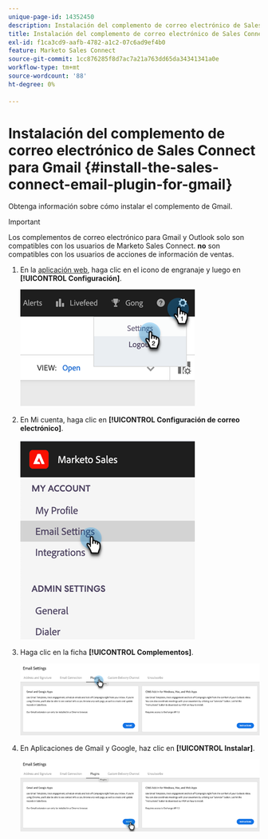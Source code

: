 ```yaml
---
unique-page-id: 14352450
description: Instalación del complemento de correo electrónico de Sales Connect para Gmail - Documentos de Marketo - Documentación del producto
title: Instalación del complemento de correo electrónico de Sales Connect para Gmail
exl-id: f1ca3cd9-aafb-4782-a1c2-07c6ad9ef4b0
feature: Marketo Sales Connect
source-git-commit: 1cc876285f8d7ac7a21a763dd65da34341341a0e
workflow-type: tm+mt
source-wordcount: '88'
ht-degree: 0%

---
```


# Instalación del complemento de correo electrónico de Sales Connect para Gmail {#install-the-sales-connect-email-plugin-for-gmail}

Obtenga información sobre cómo instalar el complemento de Gmail.

>[!IMPORTANT]
>
>Los complementos de correo electrónico para Gmail y Outlook solo son compatibles con los usuarios de Marketo Sales Connect. **no** son compatibles con los usuarios de acciones de información de ventas.

1. En la [aplicación web](https://toutapp.com/next#settings), haga clic en el icono de engranaje y luego en **[!UICONTROL Configuración]**.

   ![](assets/install-the-sales-connect-email-plugin-for-gmail-1.png)

1. En Mi cuenta, haga clic en **[!UICONTROL Configuración de correo electrónico]**.

   ![](assets/install-the-sales-connect-email-plugin-for-gmail-2.png)

1. Haga clic en la ficha **[!UICONTROL Complementos]**.

   ![](assets/install-the-sales-connect-email-plugin-for-gmail-3.png)

1. En Aplicaciones de Gmail y Google, haz clic en **[!UICONTROL Instalar]**.

   ![](assets/install-the-sales-connect-email-plugin-for-gmail-4.png)
